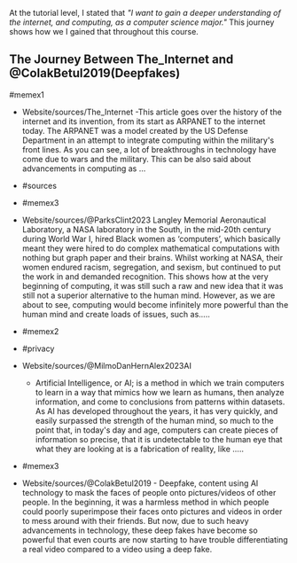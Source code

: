 

At the tutorial level, I stated that *"I want to gain a deeper understanding of the internet, and computing, as a computer science major."* This journey shows how we I gained that throughout this course.

## The Journey Between The_Internet and @ColakBetul2019(Deepfakes)
#memex1

- Website/sources/The_Internet
	-This article goes over the history of the internet and its invention, from its start as ARPANET to the internet today. The ARPANET was a model created by the US Defense Department in an attempt to integrate computing within the military's front lines.  As you can see, a lot of breakthroughs in technology have come due to wars and the military. This can be also said about advancements in computing as ...
- #sources 
- #memex3 
-  Website/sources/@ParksClint2023
		Langley Memorial Aeronautical Laboratory, a NASA laboratory in the South, in the mid-20th century during World War I, hired Black women as ‘computers’, which basically meant they were hired to do complex mathematical computations with nothing but graph paper and their brains. Whilst working at NASA, their women endured racism, segregation, and sexism, but continued to put the work in and demanded recognition.  This shows how at the very beginning of computing, it was still such a raw and new idea that it was still not a superior alternative to the human mind. However, as we are about to see, computing would become infinitely more powerful than the human mind and create loads of issues, such as.....
	
- #memex2 
- #privacy 
-  Website/sources/@MilmoDanHernAlex2023AI
	- Artificial Intelligence, or AI; is a method in which we train computers to learn in a way that mimics how we learn as humans, then analyze information, and come to conclusions from patterns within datasets. As AI has developed throughout the years, it has very quickly, and easily surpassed the strength of the human mind, so much to the point that, in today's day and age, computers can create pieces of information so precise, that it is undetectable to the human eye that what they are looking at is a fabrication of reality, like .....
- #memex3 
- Website/sources/@ColakBetul2019
		- Deepfake, content using AI technology to mask the faces of people onto pictures/videos of other people. In the beginning, it was a harmless method in which people could poorly superimpose their faces onto pictures and videos in order to mess around with their friends. But now, due to such heavy advancements in technology, these deep fakes have become so powerful that even courts are now starting to have trouble differentiating a real video compared to a video using a deep fake.

